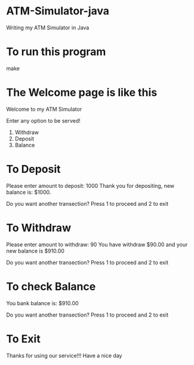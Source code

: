 
# ATM-Simulator-java

Writing my ATM Simulator in Java

# To run this program
make
# The Welcome page is like this
Welcome to my ATM Simulator

Enter any option to be served!

1. Withdraw
2. Deposit
3. Balance

# To Deposit
Please enter amount to deposit: 1000
Thank you for depositing, new balance is: $1000.

Do you want another transection?
Press 1 to proceed and 2 to exit

# To Withdraw
Please enter amount to withdraw: 90
You have withdraw $90.00 and your new balance is $910.00

Do you want another transection?
Press 1 to proceed and 2 to exit

# To check Balance
You bank balance is: $910.00

Do you want another transection?
Press 1 to proceed and 2 to exit

# To Exit
Thanks for using our service!!! 
Have a nice day





